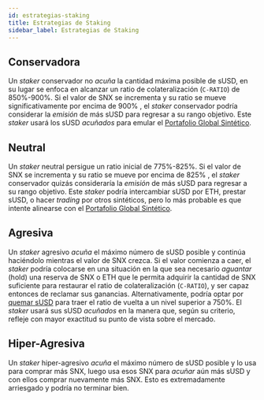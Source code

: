 ```yaml
---
id: estrategias-staking
title: Estrategias de Staking
sidebar_label: Estrategias de Staking
---
```


## Conservadora
Un *staker* conservador no *acuña* la cantidad máxima posible de sUSD, en su lugar se enfoca en alcanzar un ratio de colateralización (`C-RATIO`) de 850%-900%. Si el valor de SNX se incrementa y su ratio se mueve significativamente por encima de 900% , el *staker* conservador podría considerar la *emisión* de más sUSD para regresar a su rango objetivo. Este *staker* usará los sUSD *acuñados* para emular el <a href="https://dashboard.synthetix.io/" class="link" target="_blank">Portafolio Global Sintético</a>.

## Neutral
Un *staker* neutral persigue un ratio inicial de 775%-825%. Si el valor de SNX se incrementa y su ratio se mueve por encima de 825% , el *staker* conservador quizás consideraría la *emisión* de más sUSD para regresar a su rango objetivo. Este *staker* podría intercambiar sUSD por ETH, prestar sUSD, o hacer *trading* por otros sintéticos, pero lo más probable es que intente alinearse con el <a href="https://dashboard.synthetix.io/" class="link" target="_blank">Portafolio Global Sintético</a>.

## Agresiva
Un *staker* agresivo *acuña* el máximo número de sUSD posible y continúa haciéndolo mientras el valor de SNX crezca. Si el valor comienza a caer, el *staker* podría colocarse en una situación en la que sea necesario *aguantar* (hold) una reserva de SNX o ETH que le permita adquirir la cantidad de SNX suficiente para restaurar el ratio de colateralización (`C-RATIO`), y ser capaz entonces de reclamar sus ganancias. Alternativamente, podría optar por <a href="/docs/transferring-snx#burning-susd" class="link">quemar sUSD</a> para traer el ratio de vuelta a un nivel superior a 750%. El *staker* usará sus sUSD *acuñados* en la manera que, según su criterio, refleje con mayor exactitud su punto de vista sobre el mercado.

## Hiper-Agresiva
Un *staker* hiper-agresivo *acuña* el máximo número de sUSD posible y lo usa para comprar más SNX, luego usa esos SNX para *acuñar* aún más sUSD y con ellos comprar nuevamente más SNX. Esto es extremadamente arriesgado y podría no terminar bien.